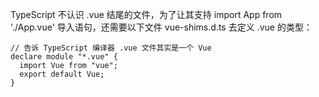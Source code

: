 TypeScript 不认识 .vue 结尾的文件，为了让其支持 import App from './App.vue' 导入语句，还需要以下文件 vue-shims.d.ts 去定义 .vue 的类型：

```
// 告诉 TypeScript 编译器 .vue 文件其实是一个 Vue  
declare module "*.vue" {
  import Vue from "vue";
  export default Vue;
}
```